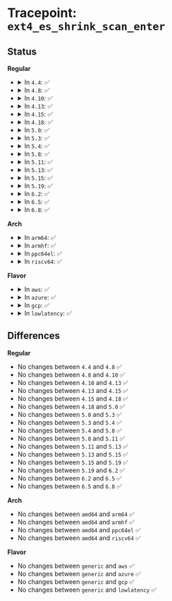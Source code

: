 # Tracepoint: <code>ext4_es_shrink_scan_enter</code>

## Status
<b>Regular</b>
<ul>
<li>
<details>
<summary>In <code>4.4</code>: ✅</summary>

Event:

```c
struct trace_event_raw_ext4__es_shrink_enter {
    struct trace_entry ent;
    dev_t dev;
    int nr_to_scan;
    int cache_cnt;
    char __data[0];
};
```
Function:

```c
void trace_event_raw_event_ext4__es_shrink_enter(void *__data, struct super_block *sb, int nr_to_scan, int cache_cnt);
```
</details>
</li>
<li>
<details>
<summary>In <code>4.8</code>: ✅</summary>

Event:

```c
struct trace_event_raw_ext4__es_shrink_enter {
    struct trace_entry ent;
    dev_t dev;
    int nr_to_scan;
    int cache_cnt;
    char __data[0];
};
```
Function:

```c
void trace_event_raw_event_ext4__es_shrink_enter(void *__data, struct super_block *sb, int nr_to_scan, int cache_cnt);
```
</details>
</li>
<li>
<details>
<summary>In <code>4.10</code>: ✅</summary>

Event:

```c
struct trace_event_raw_ext4__es_shrink_enter {
    struct trace_entry ent;
    dev_t dev;
    int nr_to_scan;
    int cache_cnt;
    char __data[0];
};
```
Function:

```c
void trace_event_raw_event_ext4__es_shrink_enter(void *__data, struct super_block *sb, int nr_to_scan, int cache_cnt);
```
</details>
</li>
<li>
<details>
<summary>In <code>4.13</code>: ✅</summary>

Event:

```c
struct trace_event_raw_ext4__es_shrink_enter {
    struct trace_entry ent;
    dev_t dev;
    int nr_to_scan;
    int cache_cnt;
    char __data[0];
};
```
Function:

```c
void trace_event_raw_event_ext4__es_shrink_enter(void *__data, struct super_block *sb, int nr_to_scan, int cache_cnt);
```
</details>
</li>
<li>
<details>
<summary>In <code>4.15</code>: ✅</summary>

Event:

```c
struct trace_event_raw_ext4__es_shrink_enter {
    struct trace_entry ent;
    dev_t dev;
    int nr_to_scan;
    int cache_cnt;
    char __data[0];
};
```
Function:

```c
void trace_event_raw_event_ext4__es_shrink_enter(void *__data, struct super_block *sb, int nr_to_scan, int cache_cnt);
```
</details>
</li>
<li>
<details>
<summary>In <code>4.18</code>: ✅</summary>

Event:

```c
struct trace_event_raw_ext4__es_shrink_enter {
    struct trace_entry ent;
    dev_t dev;
    int nr_to_scan;
    int cache_cnt;
    char __data[0];
};
```
Function:

```c
void trace_event_raw_event_ext4__es_shrink_enter(void *__data, struct super_block *sb, int nr_to_scan, int cache_cnt);
```
</details>
</li>
<li>
<details>
<summary>In <code>5.0</code>: ✅</summary>

Event:

```c
struct trace_event_raw_ext4__es_shrink_enter {
    struct trace_entry ent;
    dev_t dev;
    int nr_to_scan;
    int cache_cnt;
    char __data[0];
};
```
Function:

```c
void trace_event_raw_event_ext4__es_shrink_enter(void *__data, struct super_block *sb, int nr_to_scan, int cache_cnt);
```
</details>
</li>
<li>
<details>
<summary>In <code>5.3</code>: ✅</summary>

Event:

```c
struct trace_event_raw_ext4__es_shrink_enter {
    struct trace_entry ent;
    dev_t dev;
    int nr_to_scan;
    int cache_cnt;
    char __data[0];
};
```
Function:

```c
void trace_event_raw_event_ext4__es_shrink_enter(void *__data, struct super_block *sb, int nr_to_scan, int cache_cnt);
```
</details>
</li>
<li>
<details>
<summary>In <code>5.4</code>: ✅</summary>

Event:

```c
struct trace_event_raw_ext4__es_shrink_enter {
    struct trace_entry ent;
    dev_t dev;
    int nr_to_scan;
    int cache_cnt;
    char __data[0];
};
```
Function:

```c
void trace_event_raw_event_ext4__es_shrink_enter(void *__data, struct super_block *sb, int nr_to_scan, int cache_cnt);
```
</details>
</li>
<li>
<details>
<summary>In <code>5.8</code>: ✅</summary>

Event:

```c
struct trace_event_raw_ext4__es_shrink_enter {
    struct trace_entry ent;
    dev_t dev;
    int nr_to_scan;
    int cache_cnt;
    char __data[0];
};
```
Function:

```c
void trace_event_raw_event_ext4__es_shrink_enter(void *__data, struct super_block *sb, int nr_to_scan, int cache_cnt);
```
</details>
</li>
<li>
<details>
<summary>In <code>5.11</code>: ✅</summary>

Event:

```c
struct trace_event_raw_ext4__es_shrink_enter {
    struct trace_entry ent;
    dev_t dev;
    int nr_to_scan;
    int cache_cnt;
    char __data[0];
};
```
Function:

```c
void trace_event_raw_event_ext4__es_shrink_enter(void *__data, struct super_block *sb, int nr_to_scan, int cache_cnt);
```
</details>
</li>
<li>
<details>
<summary>In <code>5.13</code>: ✅</summary>

Event:

```c
struct trace_event_raw_ext4__es_shrink_enter {
    struct trace_entry ent;
    dev_t dev;
    int nr_to_scan;
    int cache_cnt;
    char __data[0];
};
```
Function:

```c
void trace_event_raw_event_ext4__es_shrink_enter(void *__data, struct super_block *sb, int nr_to_scan, int cache_cnt);
```
</details>
</li>
<li>
<details>
<summary>In <code>5.15</code>: ✅</summary>

Event:

```c
struct trace_event_raw_ext4__es_shrink_enter {
    struct trace_entry ent;
    dev_t dev;
    int nr_to_scan;
    int cache_cnt;
    char __data[0];
};
```
Function:

```c
void trace_event_raw_event_ext4__es_shrink_enter(void *__data, struct super_block *sb, int nr_to_scan, int cache_cnt);
```
</details>
</li>
<li>
<details>
<summary>In <code>5.19</code>: ✅</summary>

Event:

```c
struct trace_event_raw_ext4__es_shrink_enter {
    struct trace_entry ent;
    dev_t dev;
    int nr_to_scan;
    int cache_cnt;
    char __data[0];
};
```
Function:

```c
void trace_event_raw_event_ext4__es_shrink_enter(void *__data, struct super_block *sb, int nr_to_scan, int cache_cnt);
```
</details>
</li>
<li>
<details>
<summary>In <code>6.2</code>: ✅</summary>

Event:

```c
struct trace_event_raw_ext4__es_shrink_enter {
    struct trace_entry ent;
    dev_t dev;
    int nr_to_scan;
    int cache_cnt;
    char __data[0];
};
```
Function:

```c
void trace_event_raw_event_ext4__es_shrink_enter(void *__data, struct super_block *sb, int nr_to_scan, int cache_cnt);
```
</details>
</li>
<li>
<details>
<summary>In <code>6.5</code>: ✅</summary>

Event:

```c
struct trace_event_raw_ext4__es_shrink_enter {
    struct trace_entry ent;
    dev_t dev;
    int nr_to_scan;
    int cache_cnt;
    char __data[0];
};
```
Function:

```c
void trace_event_raw_event_ext4__es_shrink_enter(void *__data, struct super_block *sb, int nr_to_scan, int cache_cnt);
```
</details>
</li>
<li>
<details>
<summary>In <code>6.8</code>: ✅</summary>

Event:

```c
struct trace_event_raw_ext4__es_shrink_enter {
    struct trace_entry ent;
    dev_t dev;
    int nr_to_scan;
    int cache_cnt;
    char __data[0];
};
```
Function:

```c
void trace_event_raw_event_ext4__es_shrink_enter(void *__data, struct super_block *sb, int nr_to_scan, int cache_cnt);
```
</details>
</li>
</ul>
<b>Arch</b>
<ul>
<li>
<details>
<summary>In <code>arm64</code>: ✅</summary>

Event:

```c
struct trace_event_raw_ext4__es_shrink_enter {
    struct trace_entry ent;
    dev_t dev;
    int nr_to_scan;
    int cache_cnt;
    char __data[0];
};
```
Function:

```c
void trace_event_raw_event_ext4__es_shrink_enter(void *__data, struct super_block *sb, int nr_to_scan, int cache_cnt);
```
</details>
</li>
<li>
<details>
<summary>In <code>armhf</code>: ✅</summary>

Event:

```c
struct trace_event_raw_ext4__es_shrink_enter {
    struct trace_entry ent;
    dev_t dev;
    int nr_to_scan;
    int cache_cnt;
    char __data[0];
};
```
Function:

```c
void trace_event_raw_event_ext4__es_shrink_enter(void *__data, struct super_block *sb, int nr_to_scan, int cache_cnt);
```
</details>
</li>
<li>
<details>
<summary>In <code>ppc64el</code>: ✅</summary>

Event:

```c
struct trace_event_raw_ext4__es_shrink_enter {
    struct trace_entry ent;
    dev_t dev;
    int nr_to_scan;
    int cache_cnt;
    char __data[0];
};
```
Function:

```c
void trace_event_raw_event_ext4__es_shrink_enter(void *__data, struct super_block *sb, int nr_to_scan, int cache_cnt);
```
</details>
</li>
<li>
<details>
<summary>In <code>riscv64</code>: ✅</summary>

Event:

```c
struct trace_event_raw_ext4__es_shrink_enter {
    struct trace_entry ent;
    dev_t dev;
    int nr_to_scan;
    int cache_cnt;
    char __data[0];
};
```
Function:

```c
void trace_event_raw_event_ext4__es_shrink_enter(void *__data, struct super_block *sb, int nr_to_scan, int cache_cnt);
```
</details>
</li>
</ul>
<b>Flavor</b>
<ul>
<li>
<details>
<summary>In <code>aws</code>: ✅</summary>

Event:

```c
struct trace_event_raw_ext4__es_shrink_enter {
    struct trace_entry ent;
    dev_t dev;
    int nr_to_scan;
    int cache_cnt;
    char __data[0];
};
```
Function:

```c
void trace_event_raw_event_ext4__es_shrink_enter(void *__data, struct super_block *sb, int nr_to_scan, int cache_cnt);
```
</details>
</li>
<li>
<details>
<summary>In <code>azure</code>: ✅</summary>

Event:

```c
struct trace_event_raw_ext4__es_shrink_enter {
    struct trace_entry ent;
    dev_t dev;
    int nr_to_scan;
    int cache_cnt;
    char __data[0];
};
```
Function:

```c
void trace_event_raw_event_ext4__es_shrink_enter(void *__data, struct super_block *sb, int nr_to_scan, int cache_cnt);
```
</details>
</li>
<li>
<details>
<summary>In <code>gcp</code>: ✅</summary>

Event:

```c
struct trace_event_raw_ext4__es_shrink_enter {
    struct trace_entry ent;
    dev_t dev;
    int nr_to_scan;
    int cache_cnt;
    char __data[0];
};
```
Function:

```c
void trace_event_raw_event_ext4__es_shrink_enter(void *__data, struct super_block *sb, int nr_to_scan, int cache_cnt);
```
</details>
</li>
<li>
<details>
<summary>In <code>lowlatency</code>: ✅</summary>

Event:

```c
struct trace_event_raw_ext4__es_shrink_enter {
    struct trace_entry ent;
    dev_t dev;
    int nr_to_scan;
    int cache_cnt;
    char __data[0];
};
```
Function:

```c
void trace_event_raw_event_ext4__es_shrink_enter(void *__data, struct super_block *sb, int nr_to_scan, int cache_cnt);
```
</details>
</li>
</ul>

## Differences
<b>Regular</b>
<ul>
<li>
No changes between <code>4.4</code> and <code>4.8</code> ✅
</li>
<li>
No changes between <code>4.8</code> and <code>4.10</code> ✅
</li>
<li>
No changes between <code>4.10</code> and <code>4.13</code> ✅
</li>
<li>
No changes between <code>4.13</code> and <code>4.15</code> ✅
</li>
<li>
No changes between <code>4.15</code> and <code>4.18</code> ✅
</li>
<li>
No changes between <code>4.18</code> and <code>5.0</code> ✅
</li>
<li>
No changes between <code>5.0</code> and <code>5.3</code> ✅
</li>
<li>
No changes between <code>5.3</code> and <code>5.4</code> ✅
</li>
<li>
No changes between <code>5.4</code> and <code>5.8</code> ✅
</li>
<li>
No changes between <code>5.8</code> and <code>5.11</code> ✅
</li>
<li>
No changes between <code>5.11</code> and <code>5.13</code> ✅
</li>
<li>
No changes between <code>5.13</code> and <code>5.15</code> ✅
</li>
<li>
No changes between <code>5.15</code> and <code>5.19</code> ✅
</li>
<li>
No changes between <code>5.19</code> and <code>6.2</code> ✅
</li>
<li>
No changes between <code>6.2</code> and <code>6.5</code> ✅
</li>
<li>
No changes between <code>6.5</code> and <code>6.8</code> ✅
</li>
</ul>
<b>Arch</b>
<ul>
<li>
No changes between <code>amd64</code> and <code>arm64</code> ✅
</li>
<li>
No changes between <code>amd64</code> and <code>armhf</code> ✅
</li>
<li>
No changes between <code>amd64</code> and <code>ppc64el</code> ✅
</li>
<li>
No changes between <code>amd64</code> and <code>riscv64</code> ✅
</li>
</ul>
<b>Flavor</b>
<ul>
<li>
No changes between <code>generic</code> and <code>aws</code> ✅
</li>
<li>
No changes between <code>generic</code> and <code>azure</code> ✅
</li>
<li>
No changes between <code>generic</code> and <code>gcp</code> ✅
</li>
<li>
No changes between <code>generic</code> and <code>lowlatency</code> ✅
</li>
</ul>
